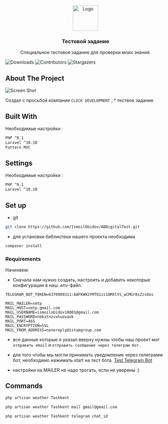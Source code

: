 <br/>
<p align="center">
  <a href="https://github.com/IsmoilObidov/weatherApp">
    <img src="https://cdn2.iconfinder.com/data/icons/weather-flat-14/64/weather03-1024.png" alt="Logo" width="80" height="80">
  </a>

  <h3 align="center">Тестовой задание</h3>

  <p align="center">
    Специальное тестовое задание для проверки моих знаний.
  </p>
</p>

![Downloads](https://img.shields.io/github/downloads/IsmoilObidov/weatherApp/total) ![Contributors](https://img.shields.io/github/contributors/IsmoilObidov/weatherApp?color=dark-green) ![Stargazers](https://img.shields.io/github/stars/IsmoilObidov/weatherApp?style=social) 

## About The Project

![Screen Shot](https://icon-library.com/images/weather-icon-gif/weather-icon-gif-15.jpg)

Создал с просьбой компание ``CLICK DEVELOPMENT`` , * тествое задание

## Built With

Необходимые настройки :
```sh
PHP ^8.1
Laravel ^10.10
Pattern MVC
```

## Settings

Необходимые настройки :
```sh
PHP ^8.1
Laravel ^10.10
```

## Set up

* git 

```sh
git clone https://github.com/IsmoilObidov/ABDigitalTest.git
```

* для установки библиотеки нашего проекта необходима 
```sh
composer install
```


### Requirements

Начинаем:

* Сначала нам нужно создать, настроить и добавить некоторые конфигурации в наш .env-файл.

```JS
TELEGRAM_BOT_TOKEN=6370989311:AAFKWH2YMTO1is18MXlYS_wCMGr8sZzsOos

MAIL_MAILER=smtp
MAIL_HOST=smtp.gmail.com
MAIL_USERNAME=ismoilobidov10001@gmail.com
MAIL_PASSWORD=nbkxtnzvxhuovaok
MAIL_PORT=465
MAIL_ENCRYPTION=SSL
MAIL_FROM_ADDRESS=nonereply@istamgroup.com
```

* все данные которые я указал вверху нужны чтобы наш проект мог `отправить email`  и  `отправить сообщение через телеграм бот` .

* для того чтобы мы могли принимать уведомление через телеграмм бот, необходимо нажимать start на тест бота. 
[Test Telegram Bot](https://t.me/ExceptionHandlerABDbot)

* настройки на MAILER не надо трогать, если не уверены :)

## Commands

```sh
php artisan weather Tashkent
```

```sh
php artisan weather Tashkent mail gmail@gmail.com 
```

```sh
php artisan weather Tashkent telegram chat_id
```
